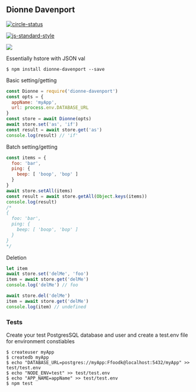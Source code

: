 ## Dionne Davenport

[![circle-status](https://circleci.com/gh/recursivefunk/dionne-davenport.png?circle-token=b071c5f82e8c33880dc87eb169d67434c65531b0)](https://circleci.com/gh/recursivefunk/dionne-davenport/)

[![js-standard-style](https://cdn.rawgit.com/feross/standard/master/badge.svg)](http://standardjs.com)

![](http://i.imgur.com/yh2In1R.gif)

Essentially hstore with JSON val

```
$ npm install dionne-davenport --save
```

Basic setting/getting

```javascript
const Dionne = require('dionne-davenport')
const opts = {
  appName: 'myApp',
  url: process.env.DATABASE_URL
}
const store = await Dionne(opts)
await store.set('as', 'if')
const result = await store.get('as')
console.log(result) // 'if'
```

Batch setting/getting

```javascript
const items = {
  foo: 'bar',
  ping: {
    beep: [ 'boop', 'bop' ]
  }
}
await store.setAll(items)
const result = await store.getAll(Object.keys(items))
console.log(result)
/*
{
  foo: 'bar',
  ping: {
    beep: [ 'boop', 'bop' ]
  }
}
*/
```

Deletion

```javascript
let item
await store.set('delMe', 'foo')
item = await store.get('delMe')
console.log('delMe') // foo

await store.del('delMe')
item = await store.get('delMe')
console.log(item) // undefined
```


### Tests
Create your test PostgresSQL database and user and create a test.env file for environment constiables

```
$ createuser myApp
$ createdb myApp
$ echo "DATABASE_URL=postgres://myApp:Ffoodk@localhost:5432/myApp" >> test/test.env
$ echo "NODE_ENV=test" >> test/test.env
$ echo "APP_NAME=appName" >> test/test.env
$ npm test
```
